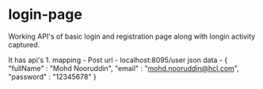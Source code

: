 # login-page
Working API's of basic login and registration page along with longin activity captured.

It has api's 
1.
  mapping - Post
  url - localhost:8095/user
  json data - {
    "fullName" : "Mohd Nooruddin",
    "email" : "mohd.nooruddin@hcl.com",
    "password" : "12345678"
}

